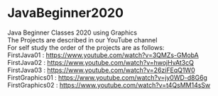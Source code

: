 # JavaBeginner2020
Java Beginner Classes 2020 using Graphics <br>
The Projects are described in our YouTube channel<br>
For self study the order of the projects are as follows:<br>
FirstJava01 : https://www.youtube.com/watch?v=3QMZs-GMobA<br>
FirstJava02 : https://www.youtube.com/watch?v=hwojHvAt3cQ<br>
FirstJava03 : https://www.youtube.com/watch?v=26ziFEqQ1W0<br>
FirstGraphics01 : https://www.youtube.com/watch?v=jy0WD-d8G6g<br>
FirstGraphics02 : https://www.youtube.com/watch?v=t4QsMM14sSw<br>
